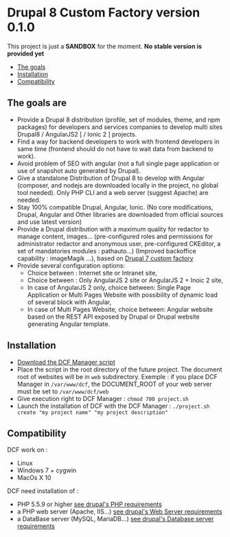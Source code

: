 # Drupal 8 Custom Factory version 0.1.0

This project is just a **SANDBOX** for the moment. **No stable version is provided yet**

 * [The goals](#the-goals-are)
 * [Installation](#installation)
 * [Compatibility](#compatibility)


## The goals are

 * Provide a Drupal 8 distribution (profile, set of modules, theme, and npm packages) for developers and services companies to develop multi sites Drupal8 / AngularJS2 [ / Ionic 2 ] projects.
 * Find a way for backend developers to work with frontend developers in same time (frontend should do not have to wait data from backend to work).
 * Avoid problem of SEO with angular (not a full single page application or use of snapshot auto generated by Drupal).
 * Give a standalone Distribution of Drupal 8 to develop with Angular (composer, and nodejs are downloaded locally in the project, no global tool needed). Only PHP CLI and a web server (suggest Apache) are needed.
 * Stay 100% compatible Drupal, Angular, Ionic. (No core modifications, Drupal, Angular and Other libraries are downloaded from official sources and use latest version)
 * Provide a Drupal distribution with a maximum quality for redactor to manage content, images... (pre-configured roles and permissions for administrator redactor and anonymous user, pre-configured CKEditor, a set of mandatories modules : pathauto...) (Improved backoffice capability : imageMagik ...), based on [Drupal 7 custom factory](https://github.com/fauconv/ctm_drupal7)
 * Provide several configuration options:
     * Choice between : Internet site or Intranet site,
     * Choice between : Only AngularJS 2 site or AngularJS 2 + Inoic 2 site,
     * In case of AngularJS 2 only, choice between: Single Page Application or Multi Pages Website with possibility of dynamic load of several block with Angular,
     * In case of Multi Pages Website, choice between: Angular website based on the REST API exposed by Drupal or Drupal website generating Angular template.


## Installation

 * [Download the DCF Manager script](https://raw.githubusercontent.com/fauconv/dcf/master/scripts/project.sh)
 * Place the script in the root directory of the future project. The document root of websites will be in `web` subdirectory. Exemple : if you place DCF Manager in `/var/www/dcf`, the DOCUMENT_ROOT of your web server must be set to `/var/www/dcf/web`
 * Give execution right to DCF Manager : `chmod 700 project.sh`
 * Launch the installation of DCF with the DCF Manager : `./project.sh create "my project name" "my project description"`


## Compatibility

DCF work on :
 * Linux 
 * Windows 7 + cygwin
 * MacOs X 10
 
DCF need installation of :
  * PHP 5.5.9 or higher [see drupal's PHP requirements](https://www.drupal.org/docs/7/system-requirements/php)
  * a PHP web server (Apache, IIS...)
  [see drupal's Web Server requirements](https://www.drupal.org/docs/7/system-requirements/web-server)
  * a DataBase server (MySQL, MariaDB...) [see drupal's Database server requirements](https://www.drupal.org/docs/7/system-requirements/database-server)
  
 
